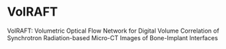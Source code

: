 # VolRAFT
VolRAFT: Volumetric Optical Flow Network for Digital Volume Correlation of Synchrotron Radiation-based Micro-CT Images of Bone-Implant Interfaces
